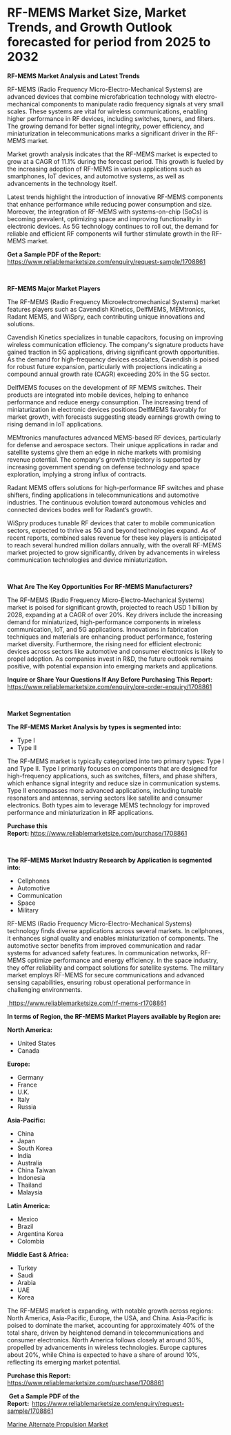 <p><h1>RF-MEMS Market Size, Market Trends, and Growth Outlook forecasted for period from 2025 to 2032</h1></p><p><strong>RF-MEMS Market Analysis and Latest Trends</strong></p>
<p><p>RF-MEMS (Radio Frequency Micro-Electro-Mechanical Systems) are advanced devices that combine microfabrication technology with electro-mechanical components to manipulate radio frequency signals at very small scales. These systems are vital for wireless communications, enabling higher performance in RF devices, including switches, tuners, and filters. The growing demand for better signal integrity, power efficiency, and miniaturization in telecommunications marks a significant driver in the RF-MEMS market.</p><p>Market growth analysis indicates that the RF-MEMS market is expected to grow at a CAGR of 11.1% during the forecast period. This growth is fueled by the increasing adoption of RF-MEMS in various applications such as smartphones, IoT devices, and automotive systems, as well as advancements in the technology itself. </p><p>Latest trends highlight the introduction of innovative RF-MEMS components that enhance performance while reducing power consumption and size. Moreover, the integration of RF-MEMS with systems-on-chip (SoCs) is becoming prevalent, optimizing space and improving functionality in electronic devices. As 5G technology continues to roll out, the demand for reliable and efficient RF components will further stimulate growth in the RF-MEMS market.</p></p>
<p><strong>Get a Sample PDF of the Report:&nbsp;</strong> <a href="https://www.reliablemarketsize.com/enquiry/request-sample/1708861?utm_campaign=2271&utm_medium=2&utm_source=Github&utm_content=ia&utm_term=27032025&utm_id=rf-mems">https://www.reliablemarketsize.com/enquiry/request-sample/1708861</a></p>
<p>&nbsp;</p>
<p><strong>RF-MEMS Major Market Players</strong></p>
<p><p>The RF-MEMS (Radio Frequency Microelectromechanical Systems) market features players such as Cavendish Kinetics, DelfMEMS, MEMtronics, Radant MEMS, and WiSpry, each contributing unique innovations and solutions.</p><p>Cavendish Kinetics specializes in tunable capacitors, focusing on improving wireless communication efficiency. The company's signature products have gained traction in 5G applications, driving significant growth opportunities. As the demand for high-frequency devices escalates, Cavendish is poised for robust future expansion, particularly with projections indicating a compound annual growth rate (CAGR) exceeding 20% in the 5G sector.</p><p>DelfMEMS focuses on the development of RF MEMS switches. Their products are integrated into mobile devices, helping to enhance performance and reduce energy consumption. The increasing trend of miniaturization in electronic devices positions DelfMEMS favorably for market growth, with forecasts suggesting steady earnings growth owing to rising demand in IoT applications.</p><p>MEMtronics manufactures advanced MEMS-based RF devices, particularly for defense and aerospace sectors. Their unique applications in radar and satellite systems give them an edge in niche markets with promising revenue potential. The company's growth trajectory is supported by increasing government spending on defense technology and space exploration, implying a strong influx of contracts.</p><p>Radant MEMS offers solutions for high-performance RF switches and phase shifters, finding applications in telecommunications and automotive industries. The continuous evolution toward autonomous vehicles and connected devices bodes well for Radant’s growth. </p><p>WiSpry produces tunable RF devices that cater to mobile communication sectors, expected to thrive as 5G and beyond technologies expand. As of recent reports, combined sales revenue for these key players is anticipated to reach several hundred million dollars annually, with the overall RF-MEMS market projected to grow significantly, driven by advancements in wireless communication technologies and device miniaturization.</p></p>
<p>&nbsp;</p>
<p><strong>What Are The Key Opportunities For RF-MEMS Manufacturers?</strong></p>
<p><p>The RF-MEMS (Radio Frequency Micro-Electro-Mechanical Systems) market is poised for significant growth, projected to reach USD 1 billion by 2028, expanding at a CAGR of over 20%. Key drivers include the increasing demand for miniaturized, high-performance components in wireless communication, IoT, and 5G applications. Innovations in fabrication techniques and materials are enhancing product performance, fostering market diversity. Furthermore, the rising need for efficient electronic devices across sectors like automotive and consumer electronics is likely to propel adoption. As companies invest in R&D, the future outlook remains positive, with potential expansion into emerging markets and applications.</p></p>
<p><strong>Inquire or Share Your Questions If Any Before Purchasing This Report:</strong> <a href="https://www.reliablemarketsize.com/enquiry/pre-order-enquiry/1708861?utm_campaign=2271&utm_medium=2&utm_source=Github&utm_content=ia&utm_term=27032025&utm_id=rf-mems">https://www.reliablemarketsize.com/enquiry/pre-order-enquiry/1708861</a></p>
<p>&nbsp;</p>
<p><strong>Market Segmentation</strong></p>
<p><strong>The RF-MEMS Market Analysis by types is segmented into:</strong></p>
<p><ul><li>Type I</li><li>Type II</li></ul></p>
<p><p>The RF-MEMS market is typically categorized into two primary types: Type I and Type II. Type I primarily focuses on components that are designed for high-frequency applications, such as switches, filters, and phase shifters, which enhance signal integrity and reduce size in communication systems. Type II encompasses more advanced applications, including tunable resonators and antennas, serving sectors like satellite and consumer electronics. Both types aim to leverage MEMS technology for improved performance and miniaturization in RF applications.</p></p>
<p><strong>Purchase this Report:&nbsp;</strong><a href="https://www.reliablemarketsize.com/purchase/1708861?utm_campaign=2271&utm_medium=2&utm_source=Github&utm_content=ia&utm_term=27032025&utm_id=rf-mems">https://www.reliablemarketsize.com/purchase/1708861</a></p>
<p>&nbsp;</p>
<p><strong>The RF-MEMS Market Industry Research by Application is segmented into:</strong></p>
<p><ul><li>Cellphones</li><li>Automotive</li><li>Communication</li><li>Space</li><li>Military</li></ul></p>
<p><p>RF-MEMS (Radio Frequency Micro-Electro-Mechanical Systems) technology finds diverse applications across several markets. In cellphones, it enhances signal quality and enables miniaturization of components. The automotive sector benefits from improved communication and radar systems for advanced safety features. In communication networks, RF-MEMS optimize performance and energy efficiency. In the space industry, they offer reliability and compact solutions for satellite systems. The military market employs RF-MEMS for secure communications and advanced sensing capabilities, ensuring robust operational performance in challenging environments.</p></p>
<p><a href="https://www.reliablemarketsize.com/rf-mems-r1708861?utm_campaign=2271&utm_medium=2&utm_source=Github&utm_content=ia&utm_term=27032025&utm_id=rf-mems">&nbsp;https://www.reliablemarketsize.com/rf-mems-r1708861</a></p>
<p><strong>In terms of Region, the RF-MEMS Market Players available by Region are:</strong></p>
<p>
    <p> <strong> North America: </strong>
        <ul>
            <li>United States</li>
            <li>Canada</li>
        </ul>
        </p> 
    <p> <strong> Europe: </strong>
        <ul>
            <li>Germany</li>
            <li>France</li>
            <li>U.K.</li>
            <li>Italy</li>
            <li>Russia</li>
        </ul>
        </p> 
    <p> <strong> Asia-Pacific: </strong>
        <ul>
            <li>China</li>
            <li>Japan</li>
            <li>South Korea</li>
            <li>India</li>
            <li>Australia</li>
            <li>China Taiwan</li>
            <li>Indonesia</li>
            <li>Thailand</li>
            <li>Malaysia</li>
        </ul>
        </p> 
    <p> <strong> Latin America: </strong>
        <ul>
            <li>Mexico</li>
            <li>Brazil</li>
            <li>Argentina Korea</li>
            <li>Colombia</li>
        </ul>
        </p> 
    <p> <strong> Middle East & Africa: </strong>
        <ul>
            <li>Turkey</li>
            <li>Saudi</li>
            <li>Arabia</li>
            <li>UAE</li>
            <li>Korea</li>
        </ul>
    </p>
    </p>
<p><p>The RF-MEMS market is expanding, with notable growth across regions: North America, Asia-Pacific, Europe, the USA, and China. Asia-Pacific is poised to dominate the market, accounting for approximately 40% of the total share, driven by heightened demand in telecommunications and consumer electronics. North America follows closely at around 30%, propelled by advancements in wireless technologies. Europe captures about 20%, while China is expected to have a share of around 10%, reflecting its emerging market potential.</p></p>
<p><strong>Purchase this Report: </strong><a href="https://www.reliablemarketsize.com/purchase/1708861?utm_campaign=2271&utm_medium=2&utm_source=Github&utm_content=ia&utm_term=27032025&utm_id=rf-mems">https://www.reliablemarketsize.com/purchase/1708861</a></p>
<p>&nbsp;<strong>Get a Sample PDF of the Report:&nbsp;&nbsp;</strong><a href="https://www.reliablemarketsize.com/enquiry/request-sample/1708861?utm_campaign=2271&utm_medium=2&utm_source=Github&utm_content=ia&utm_term=27032025&utm_id=rf-mems">https://www.reliablemarketsize.com/enquiry/request-sample/1708861</a></p>
<p><strong></strong></p>
<p><p><a href="https://github.com/hadshpinay/Market-Research-Report-List-1/blob/main/marine-alternate-propulsion-market.md?utm_campaign=2271&utm_medium=2&utm_source=Github&utm_content=ia&utm_term=27032025&utm_id=rf-mems">Marine Alternate Propulsion Market</a></p></p>